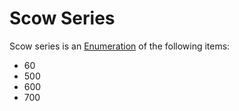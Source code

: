 # Scow Series
Scow series is an [Enumeration](Enumeration.md) of the following items: 
- 60
- 500
- 600
- 700